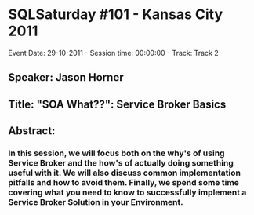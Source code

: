 # SQLSaturday #101 - Kansas City 2011
Event Date: 29-10-2011 - Session time: 00:00:00 - Track: Track 2
## Speaker: Jason Horner
## Title: "SOA What??": Service Broker Basics
## Abstract:
### In this session, we will focus both on the why's of using Service Broker and the how's of actually doing something useful with it. We will also discuss common implementation pitfalls and how to avoid them. Finally, we spend some time covering what you need to know to successfully implement a Service Broker Solution in your Environment.
